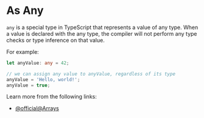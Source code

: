 # As Any

`any` is a special type in TypeScript that represents a value of any type. When a value is declared with the any type, the compiler will not perform any type checks or type inference on that value.

For example:

```typescript
let anyValue: any = 42;

// we can assign any value to anyValue, regardless of its type
anyValue = 'Hello, world!';
anyValue = true;
```

Learn more from the following links:

- [@official@Arrays](https://www.typescriptlang.org/docs/handbook/2/everyday-types.html#any)
